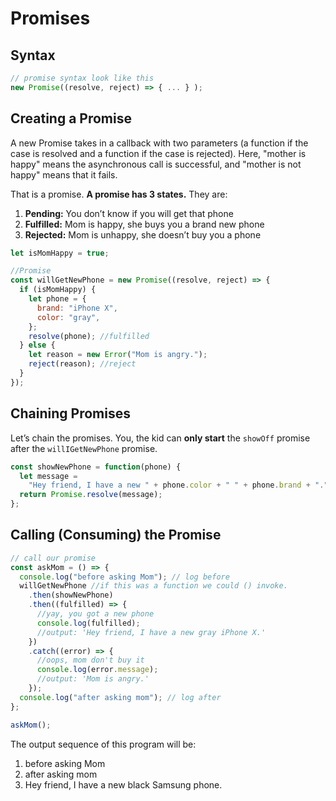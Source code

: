# Promises

## Syntax
```javascript
// promise syntax look like this
new Promise((resolve, reject) => { ... } );
```

## Creating a Promise

A new Promise takes in a callback with two parameters (a function if the case is resolved and a function if the case is rejected).
Here, "mother is happy" means the asynchronous call is successful, and "mother is not happy" means that it fails.

That is a promise. **A promise has 3 states.** They are:

1. **Pending:** You don’t know if you will get that phone
2. **Fulfilled:** Mom is happy, she buys you a brand new phone
3. **Rejected:** Mom is unhappy, she doesn’t buy you a phone

```javascript
let isMomHappy = true;

//Promise
const willGetNewPhone = new Promise((resolve, reject) => {
  if (isMomHappy) {
    let phone = {
      brand: "iPhone X",
      color: "gray",
    };
    resolve(phone); //fulfilled
  } else {
    let reason = new Error("Mom is angry.");
    reject(reason); //reject
  }
});
```

## Chaining Promises

Let’s chain the promises. You, the kid can **only start** the ```showOff``` promise after the ```willIGetNewPhone``` promise.

```javascript
const showNewPhone = function(phone) {
  let message =
    "Hey friend, I have a new " + phone.color + " " + phone.brand + ".";
  return Promise.resolve(message);
};
```


## Calling (Consuming) the Promise

```javascript
// call our promise
const askMom = () => {
  console.log("before asking Mom"); // log before
  willGetNewPhone //if this was a function we could () invoke.
    .then(showNewPhone)
    .then((fulfilled) => {
      //yay, you got a new phone
      console.log(fulfilled);
      //output: 'Hey friend, I have a new gray iPhone X.'
    })
    .catch((error) => {
      //oops, mom don't buy it
      console.log(error.message);
      //output: 'Mom is angry.'
    });
  console.log("after asking mom"); // log after
};

askMom();
```
The output sequence of this program will be:
1. before asking Mom
2. after asking mom
3. Hey friend, I have a new black Samsung phone.